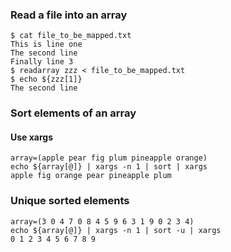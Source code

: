 ### Read a file into an array
```
$ cat file_to_be_mapped.txt
This is line one
The second line
Finally line 3
$ readarray zzz < file_to_be_mapped.txt
$ echo ${zzz[1]}
The second line
```
### Sort elements of an array
#### Use xargs
```
array=(apple pear fig plum pineapple orange)
echo ${array[@]} | xargs -n 1 | sort | xargs
apple fig orange pear pineapple plum

```
### Unique sorted elements
```
array=(3 0 4 7 0 8 4 5 9 6 3 1 9 0 2 3 4)
echo ${array[@]} | xargs -n 1 | sort -u | xargs
0 1 2 3 4 5 6 7 8 9
```
